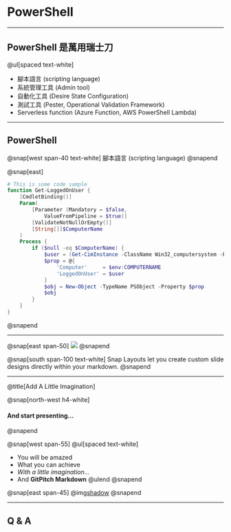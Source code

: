 # PowerShell

---
## PowerShell 是萬用瑞士刀
@ul[spaced text-white]
- 腳本語言 (scripting language)
- 系統管理工具 (Admin tool)
- 自動化工具 (Desire State Configuration)
- 測試工具 (Pester, Operational Validation Framework)
- Serverless function (Azure Function, AWS PowerShell Lambda)

---
## PowerShell
@snap[west span-40 text-white]
腳本語言 (scripting language)
@snapend

@snap[east]
```powershell
# This is some code sample
function Get-LoggedOnUser {
    [CmdletBinding()]
    Param(
        [Parameter (Mandatory = $false,
            ValueFromPipeline = $true)]
        [ValidateNotNullOrEmpty()]
        [String[]]$ComputerName
    )
    Process {
        if ($null -eq $ComputerName) {
            $user = (Get-CimInstance -ClassName Win32_computersystem -Property username -ErrorAction Stop).UserName
            $prop = @{
                'Computer'     = $env:COMPUTERNAME
                'LoggedOnUser' = $user
            }
            $obj = New-Object -TypeName PSObject -Property $prop
            $obj
        }
    }
}

```

@snapend

---

@snap[east span-50]
![](assets/img/presentation.png)
@snapend

@snap[south span-100 text-white]
Snap Layouts let you create custom slide designs directly within your markdown.
@snapend

---
@title[Add A Little Imagination]

@snap[north-west h4-white]
#### And start presenting...
@snapend

@snap[west span-55]
@ul[spaced text-white]
- You will be amazed
- What you can achieve
- *With a little imagination...*
- And **GitPitch Markdown**
@ulend
@snapend

@snap[east span-45]
@img[shadow](assets/img/conference.png)
@snapend

---
## Q & A
